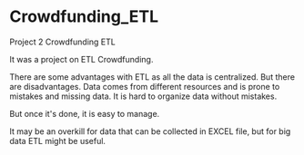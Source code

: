 # Crowdfunding_ETL
Project 2 Crowdfunding ETL

It was a project on ETL Crowdfunding.

There are some advantages with ETL as all the data is centralized.
But there are disadvantages. Data comes from different resources and is prone to mistakes and missing data. 
It is hard to organize data without mistakes.

But once it's done, it is easy to manage.

It may be an overkill for data that can be collected in EXCEL file, but for big data ETL might be useful.
